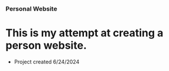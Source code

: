 ### Personal Website

# This is my attempt at creating a person website.

- Project created 6/24/2024